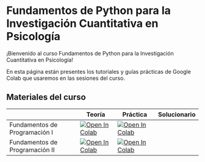 # Fundamentos de Python para la Investigación Cuantitativa en Psicología

¡Bienvenido al curso Fundamentos de Python para la Investigación Cuantitativa en Psicología! 

En esta página están presentes los tutoriales y guías prácticas de Google Colab que usaremos en las sesiones del curso. 

## Materiales del curso

|   | Teoría | Práctica | Solucionario |
| - | --- | ---- | ---- |
| Fundamentos de Programación I | [![Open In Colab](https://colab.research.google.com/assets/colab-badge.svg)](https://colab.research.google.com/github/renatoparedes/Fundamentos-Python-Investigacion-Psicologia/blob/master/Fundamentos-De-Programacion/Fundamentos-De-Programacion_I.ipynb)|[![Open In Colab](https://colab.research.google.com/assets/colab-badge.svg)](https://colab.research.google.com/github/renatoparedes/Fundamentos-Python-Investigacion-Psicologia/blob/master/Fundamentos-De-Programacion/Practica_Fundamentos-De-Programacion_I.ipynb)|
| Fundamentos de Programación II | [![Open In Colab](https://colab.research.google.com/assets/colab-badge.svg)](https://colab.research.google.com/github/renatoparedes/Fundamentos-Python-Investigacion-Psicologia/blob/master/Fundamentos-De-Programacion/Fundamentos-De-Programacion_II.ipynb)|[![Open In Colab](https://colab.research.google.com/assets/colab-badge.svg)](https://colab.research.google.com/github/renatoparedes/Fundamentos-Python-Investigacion-Psicologia/blob/master/Fundamentos-De-Programacion/Practica_Fundamentos-De-Programacion_II.ipynb)|
